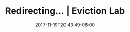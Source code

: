 ---
title: "Redirecting... | Eviction Lab"
date: 2017-11-19T20:43:49-08:00
type: redirect
redirectUrl: /why-eviction-matters/#what-home-means
---